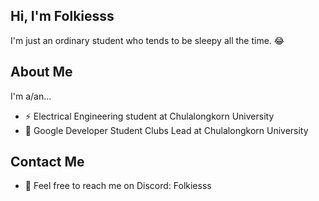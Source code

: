 ## Hi, I'm Folkiesss
I'm just an ordinary student who tends to be sleepy all the time. 😂
## About Me
I'm a/an...
- ⚡️ Electrical Engineering student at Chulalongkorn University
- 🌱 Google Developer Student Clubs Lead at Chulalongkorn University

## Contact Me
- 💬 Feel free to reach me on Discord: Folkiesss
